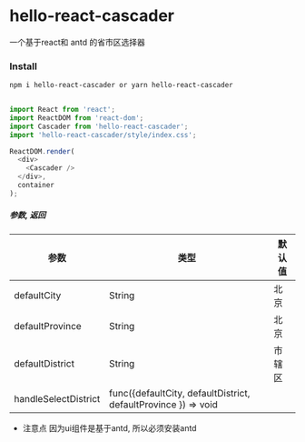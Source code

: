 # hello-react-cascader
 一个基于react和 antd 的省市区选择器

### Install

```bash
npm i hello-react-cascader or yarn hello-react-cascader

```

```js

import React from 'react';
import ReactDOM from 'react-dom';
import Cascader from 'hello-react-cascader';
import 'hello-react-cascader/style/index.css';

ReactDOM.render(
  <div>
    <Cascader />
  </div>,
  container
);

```

##### 参数, 返回

参数 | 类型 | 默认值
---|--- | --- 
defaultCity | String | 北京
defaultProvince  | String | 北京
defaultDistrict  | String | 市辖区
handleSelectDistrict | func({defaultCity, defaultDistrict, defaultProvince }) => void | 

- 注意点
 因为ui组件是基于antd, 所以必须安装antd
